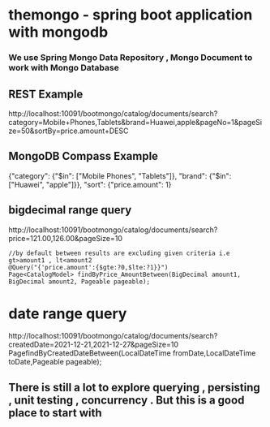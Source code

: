 # themongo - spring boot application with mongodb

### We use Spring Mongo Data Repository , Mongo Document to work with Mongo Database

## REST Example
http://localhost:10091/bootmongo/catalog/documents/search?category=Mobile+Phones,Tablets&brand=Huawei,apple&pageNo=1&pageSize=50&sortBy=price.amount+DESC

## MongoDB Compass Example 
{"category": {"$in": ["Mobile Phones", "Tablets"]}, "brand": {"$in": ["Huawei", "apple"]}}, "sort": {"price.amount": 1}

## bigdecimal range query
http://localhost:10091/bootmongo/catalog/documents/search?price=121.00,126.00&pageSize=10

    //by default between results are excluding given criteria i.e  gt>amount1 , lt<amount2
    @Query("{'price.amount':{$gte:?0,$lte:?1}}")
    Page<CatalogModel> findByPrice_AmountBetween(BigDecimal amount1, BigDecimal amount2, Pageable pageable);

# date range query
http://localhost:10091/bootmongo/catalog/documents/search?createdDate=2021-12-21,2021-12-27&pageSize=10
Page<CatalogModel>findByCreatedDateBetween(LocalDateTime fromDate,LocalDateTime toDate,Pageable pageable);

## There is still a lot to explore querying , persisting , unit testing , concurrency . **But this is a good place to start with**
